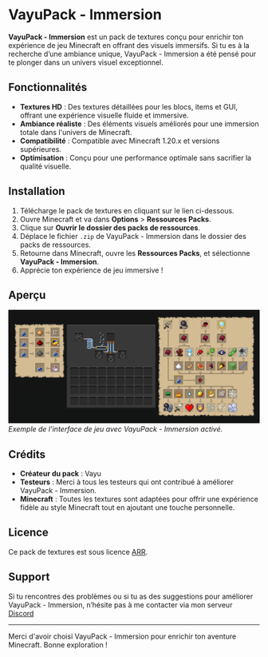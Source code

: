 # VayuPack - Immersion

**VayuPack - Immersion** est un pack de textures conçu pour enrichir ton expérience de jeu Minecraft en offrant des visuels immersifs. Si tu es à la recherche d’une ambiance unique, VayuPack - Immersion a été pensé pour te plonger dans un univers visuel exceptionnel.

## Fonctionnalités

- **Textures HD** : Des textures détaillées pour les blocs, items et GUI, offrant une expérience visuelle fluide et immersive.
- **Ambiance réaliste** : Des éléments visuels améliorés pour une immersion totale dans l'univers de Minecraft.
- **Compatibilité** : Compatible avec Minecraft 1.20.x et versions supérieures.
- **Optimisation** : Conçu pour une performance optimale sans sacrifier la qualité visuelle.

## Installation

1. Télécharge le pack de textures en cliquant sur le lien ci-dessous.
2. Ouvre Minecraft et va dans **Options** > **Ressources Packs**.
3. Clique sur **Ouvrir le dossier des packs de ressources**.
4. Déplace le fichier `.zip` de VayuPack - Immersion dans le dossier des packs de ressources.
5. Retourne dans Minecraft, ouvre les **Ressources Packs**, et sélectionne **VayuPack - Immersion**.
6. Apprécie ton expérience de jeu immersive !

## Aperçu

![Aperçu des textures](images/alambic.png)  
*Exemple de l’interface de jeu avec VayuPack - Immersion activé.*


## Crédits

- **Créateur du pack** : Vayu
- **Testeurs** : Merci à tous les testeurs qui ont contribué à améliorer VayuPack - Immersion.
- **Minecraft** : Toutes les textures sont adaptées pour offrir une expérience fidèle au style Minecraft tout en ajoutant une touche personnelle.

## Licence

Ce pack de textures est sous licence [ARR](https://en.wikipedia.org/wiki/All_rights_reserved).

## Support

Si tu rencontres des problèmes ou si tu as des suggestions pour améliorer VayuPack - Immersion, n’hésite pas à me contacter via mon serveur [Discord](https://discord.gg/JNH3d9vVWV)

---

Merci d'avoir choisi VayuPack - Immersion pour enrichir ton aventure Minecraft. Bonne exploration !
